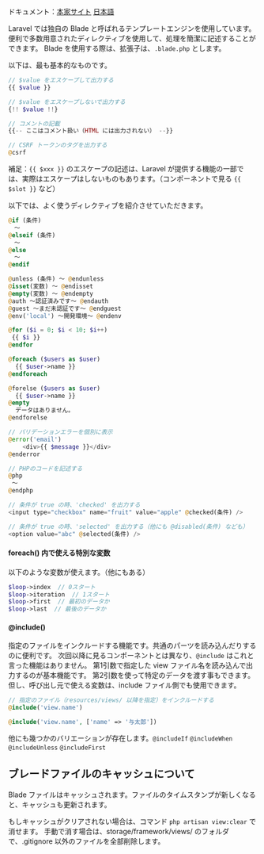 ドキュメント：[本家サイト](https://laravel.com/docs/11.x/blade) [日本語](https://readouble.com/laravel/11.x/ja/blade.html)

Laravel では独自の Blade と呼ばれるテンプレートエンジンを使用しています。便利で多数用意されたディレクティブを使用して、処理を簡潔に記述することができます。
Blade を使用する際は、拡張子は、`.blade.php` とします。

以下は、最も基本的なものです。

```php
// $value をエスケープして出力する
{{ $value }}

// $value をエスケープしないで出力する
{!! $value !!}

// コメントの記載
{{-- ここはコメント扱い（HTML には出力されない） --}}

// CSRF トークンのタグを出力する
@csrf
```

補足：`{{ $xxx }}` のエスケープの記述は、Laravel が提供する機能の一部では、実際はエスケープはしないものもあります。（コンポーネントで見る `{{ $slot }}` など）

以下では、よく使うディレクティブを紹介させていただきます。

```php
@if (条件)
　～
@elseif (条件)
　～
@else
　～
@endif

@unless (条件) ～ @endunless
@isset(変数) ～ @endisset
@empty(変数) ～ @endempty
@auth ～認証済みです～ @endauth
@guest ～まだ未認証です～ @endguest
@env('local') ～開発環境～ @endenv

@for ($i = 0; $i < 10; $i++)
 {{ $i }}
@endfor

@foreach ($users as $user)
  {{ $user->name }}
@endforeach

@forelse ($users as $user)
  {{ $user->name }}
@empty
  データはありません。
@endforelse

// バリデーションエラーを個別に表示
@error('email')
    <div>{{ $message }}</div>
@enderror

// PHPのコードを記述する
@php
 ～
@endphp

// 条件が true の時、'checked' を出力する
<input type="checkbox" name="fruit" value="apple" @checked(条件) />

// 条件が true の時、'selected' を出力する（他にも @disabled(条件) なども）
<option value="abc" @selected(条件) />
```

#### foreach() 内で使える特別な変数
以下のような変数が使えます。（他にもある）
```php
$loop->index  // 0スタート
$loop->iteration  // 1スタート
$loop->first  // 最初のデータか
$loop->last  // 最後のデータか
```

#### @include()
指定のファイルをインクルードする機能です。共通のパーツを読み込んだりするのに便利です。
次回以降に見るコンポーネントとは異なり、`@include` はこれと言った機能はありません。
第1引数で指定した view ファイル名を読み込んで出力するのが基本機能です。
第2引数を使って特定のデータを渡す事もできます。但し、呼び出し元で使える変数は、include ファイル側でも使用できます。

```php
// 指定のファイル（resources/views/ 以降を指定）をインクルードする
@include('view.name')

@include('view.name', ['name' => '与太郎'])
```

他にも幾つかのバリエーションが存在します。`@includeIf` `@includeWhen` `@includeUnless` `@includeFirst`

## ブレードファイルのキャッシュについて
Blade ファイルはキャッシュされます。ファイルのタイムスタンプが新しくなると、キャッシュも更新されます。

もしキャッシュがクリアされない場合は、コマンド `php artisan view:clear` で消せます。
手動で消す場合は、storage/framework/views/ のフォルダで、.gitignore 以外のファイルを全部削除します。
